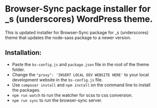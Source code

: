
# Browser-Sync package installer for _s (underscores) WordPress theme.

This is updated installer for Browser-Sync package for _s (underscores) theme that updates the node-sass package to a newer version.

## Installation:
- Paste the ```bs-config.js``` and ```package.json``` file in the root of the theme folder.
- Change the ```"proxy": 'INSERT LOCAL DEV WEBSITE HERE'``` to your local development website in the ```bs-config.js``` file.
- Use ```composer install``` and ```npm install``` on the command line to install the packages.
- ```npm run watch``` to run the watcher for scss to css conversion.
- ```npm run sync``` to run the browser-sync server.

